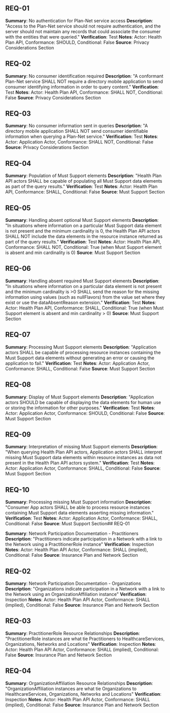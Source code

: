 ## REQ-01

**Summary**: No authentication for Plan-Net service access
**Description**: "Access to the Plan-Net service should not require authentication, and the server should not maintain any records that could associate the consumer with the entities that were queried."
**Verification**: Test
**Notes**: Actor: Health Plan API, Conformance: SHOULD, Conditional: False
**Source**: Privacy Considerations Section

## REQ-02

**Summary**: No consumer identification required
**Description**: "A conformant Plan-Net service SHALL NOT require a directory mobile application to send consumer identifying information in order to query content."
**Verification**: Test
**Notes**: Actor: Health Plan API, Conformance: SHALL NOT, Conditional: False
**Source**: Privacy Considerations Section

## REQ-03

**Summary**: No consumer information sent in queries
**Description**: "A directory mobile application SHALL NOT send consumer identifiable information when querying a Plan-Net service."
**Verification**: Test
**Notes**: Actor: Application Actor, Conformance: SHALL NOT, Conditional: False
**Source**: Privacy Considerations Section

## REQ-04

**Summary**: Population of Must Support elements
**Description**: "Health Plan API actors SHALL be capable of populating all Must Support data elements as part of the query results."
**Verification**: Test
**Notes**: Actor: Health Plan API, Conformance: SHALL, Conditional: False
**Source**: Must Support Section

## REQ-05

**Summary**: Handling absent optional Must Support elements
**Description**: "In situations where information on a particular Must Support data element is not present and the minimum cardinality is 0, the Health Plan API actors SHALL NOT include the data elements in the resource instance returned as part of the query results."
**Verification**: Test
**Notes**: Actor: Health Plan API, Conformance: SHALL NOT, Conditional: True (when Must Support element is absent and min cardinality is 0)
**Source**: Must Support Section

## REQ-06

**Summary**: Handling absent required Must Support elements
**Description**: "In situations where information on a particular data element is not present and the minimum cardinality is >0 SHALL send the reason for the missing information using values (such as nullFlavors) from the value set where they exist or use the dataAbsentReason extension."
**Verification**: Test
**Notes**: Actor: Health Plan API, Conformance: SHALL, Conditional: True (when Must Support element is absent and min cardinality > 0)
**Source**: Must Support Section

## REQ-07

**Summary**: Processing Must Support elements
**Description**: "Application actors SHALL be capable of processing resource instances containing the Must Support data elements without generating an error or causing the application to fail."
**Verification**: Test
**Notes**: Actor: Application Actor, Conformance: SHALL, Conditional: False
**Source**: Must Support Section

## REQ-08

**Summary**: Display of Must Support elements
**Description**: "Application actors SHOULD be capable of displaying the data elements for human use or storing the information for other purposes."
**Verification**: Test
**Notes**: Actor: Application Actor, Conformance: SHOULD, Conditional: False
**Source**: Must Support Section

## REQ-09

**Summary**: Interpretation of missing Must Support elements
**Description**: "When querying Health Plan API actors, Application actors SHALL interpret missing Must Support data elements within resource instances as data not present in the Health Plan API actors system."
**Verification**: Test
**Notes**: Actor: Application Actor, Conformance: SHALL, Conditional: False
**Source**: Must Support Section

## REQ-10

**Summary**: Processing missing Must Support information
**Description**: "Consumer App actors SHALL be able to process resource instances containing Must Support data elements asserting missing information."
**Verification**: Test
**Notes**: Actor: Application Actor, Conformance: SHALL, Conditional: False
**Source**: Must Support Section## REQ-01

**Summary**: Network Participation Documentation - Practitioners
**Description**: "Practitioners indicate participation in a Network with a link to the Network using a PractitionerRole instance"
**Verification**: Inspection
**Notes**: Actor: Health Plan API Actor, Conformance: SHALL (implied), Conditional: False
**Source**: Insurance Plan and Network Section

## REQ-02

**Summary**: Network Participation Documentation - Organizations  
**Description**: "Organizations indicate participation in a Network with a link to the Network using an OrganizationAffiliation instance"
**Verification**: Inspection
**Notes**: Actor: Health Plan API Actor, Conformance: SHALL (implied), Conditional: False
**Source**: Insurance Plan and Network Section

## REQ-03

**Summary**: PractitionerRole Resource Relationships
**Description**: "PractitionerRole instances are what tie Practitioners to HealthcareServices, Organizations, Networks and Locations"
**Verification**: Inspection
**Notes**: Actor: Health Plan API Actor, Conformance: SHALL (implied), Conditional: False
**Source**: Insurance Plan and Network Section

## REQ-04

**Summary**: OrganizationAffiliation Resource Relationships
**Description**: "OrganizationAffiliation instances are what tie Organizations to HealthcareServices, Organizations, Networks and Locations"
**Verification**: Inspection
**Notes**: Actor: Health Plan API Actor, Conformance: SHALL (implied), Conditional: False 
**Source**: Insurance Plan and Network Section